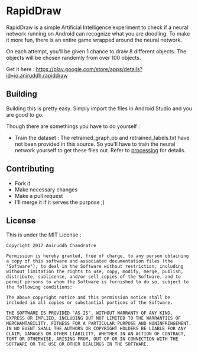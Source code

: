 # RapidDraw

RapidDraw is a simple Artificial Intelligence experiment to check if a neural network running on Android can recognize what you are doodling. To make it more fun, there is an entire game wrapped around the neural network. 

On each attempt, you'll be given 1 chance to draw 8 different objects. The objects will be chosen randomly from over 100 objects. 


Get it here : https://play.google.com/store/apps/details?id=io.aniruddh.rapiddraw

## Building

Building this is pretty easy. Simply import the files in Android Studio and you are good to go. 

Though there are somethings you have to do yourself : 

* Train the dataset : The retrained_graph.pb and retrained_labels.txt have not been provided in this source. So you'll have to train the neural network yourself to get these files out. Refer to [processing](https://github.com/C-Aniruddh/RapidDraw/tree/in-dev/processing) for details.


## Contributing

* Fork it
* Make necessary changes
* Make a pull request
* I'll merge it if it serves the purpose ;)


## License

This is under the MIT License : 

```
Copyright 2017 Aniruddh Chandratre

Permission is hereby granted, free of charge, to any person obtaining a copy of this software and associated documentation files (the "Software"), to deal in the Software without restriction, including without limitation the rights to use, copy, modify, merge, publish, distribute, sublicense, and/or sell copies of the Software, and to permit persons to whom the Software is furnished to do so, subject to the following conditions:

The above copyright notice and this permission notice shall be included in all copies or substantial portions of the Software.

THE SOFTWARE IS PROVIDED "AS IS", WITHOUT WARRANTY OF ANY KIND, EXPRESS OR IMPLIED, INCLUDING BUT NOT LIMITED TO THE WARRANTIES OF MERCHANTABILITY, FITNESS FOR A PARTICULAR PURPOSE AND NONINFRINGEMENT. IN NO EVENT SHALL THE AUTHORS OR COPYRIGHT HOLDERS BE LIABLE FOR ANY CLAIM, DAMAGES OR OTHER LIABILITY, WHETHER IN AN ACTION OF CONTRACT, TORT OR OTHERWISE, ARISING FROM, OUT OF OR IN CONNECTION WITH THE SOFTWARE OR THE USE OR OTHER DEALINGS IN THE SOFTWARE.
```
